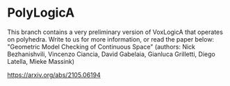 PolyLogicA
==========


This branch contains a very preliminary version of VoxLogicA that operates on polyhedra. Write to us for more information, or read the paper below: "Geometric Model Checking of Continuous Space" (authors: Nick Bezhanishvili, Vincenzo Ciancia, David Gabelaia, Gianluca Grilletti, Diego Latella, Mieke Massink) 

https://arxiv.org/abs/2105.06194

